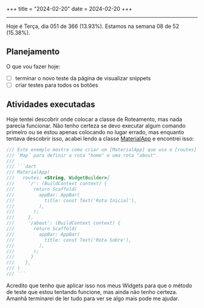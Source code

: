 +++
title = "2024-02-20"
date = 2024-02-20
+++

---

Hoje é Terça, dia 051 de 366 (13.93%). Estamos na semana 08 de 52 (15.38%).

## Planejamento

O que vou fazer hoje:

- [ ] terminar o novo teste da página de visualizar snippets
- [ ] criar testes para todos os botões

## Atividades executadas

Hoje tentei descobrir onde colocar a classe de Roteamento, mas nada parecia funcionar. Não tenho certeza se devo executar algum comando primeiro ou se estou apenas colocando no lugar errado, mas enquanto tentava descobrir isso, acabei lendo a classe [MaterialApp](https://api.flutter.dev/flutter/material/MaterialApp-class.html) e encontrei isso:

```dart
/// Este exemplo mostra como criar um [MaterialApp] que usa o [routes]
/// `Map` para definir a rota "home" e uma rota "about".
///
/// ```dart
/// MaterialApp(
///   routes: <String, WidgetBuilder>{
///     '/': (BuildContext context) {
///       return Scaffold(
///         appBar: AppBar(
///           title: const Text('Rota Inicial'),
///         ),
///       );
///     },
///     '/about': (BuildContext context) {
///       return Scaffold(
///         appBar: AppBar(
///           title: const Text('Rota Sobre'),
///         ),
///       );
///      }
///    },
/// )
/// ```
```

Acredito que tenho que aplicar isso nos meus Widgets para que o método de teste que estou tentando funcione, mas ainda não tenho certeza. Amanhã terminarei de ler tudo para ver se algo mais pode me ajudar.
